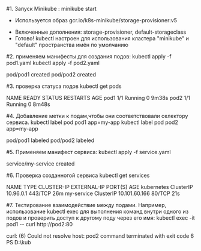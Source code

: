 
#1. Запуск  Minikube :
minikube start

  - Используется образ gcr.io/k8s-minikube/storage-provisioner:v5
* Включенные дополнения: storage-provisioner, default-storageclass
* Готово! kubectl настроен для использования кластера "minikube" и "default" пространства имён по умолчанию

#2. применяем манифесты для создания подов:
kubectl apply -f pod1.yaml
kubectl apply -f pod2.yaml

pod/pod1 created
pod/pod2 created

#3. проверка статуса подов
kubectl get pods

NAME   READY   STATUS    RESTARTS   AGE
pod1   1/1     Running   0          9m38s
pod2   1/1     Running   0          8m48s

#4. Добавление метки к подам,чтобы они соответствовали селектору сервиса. 
kubectl label pod pod1 app=my-app
kubectl label pod pod2 app=my-app

pod/pod1 labeled
pod/pod2 labeled

#5. Применяем манифест сервиса:
kubectl apply -f service.yaml

service/my-service created

#6. Проверка созданногой сервиса
kubectl get services

NAME         TYPE        CLUSTER-IP      EXTERNAL-IP   PORT(S)   AGE
kubernetes   ClusterIP   10.96.0.1       <none>        443/TCP   26m
my-service   ClusterIP   10.101.60.166   <none>        80/TCP    21s

#7. Тестирование взаимодействие между подами. Например, использование kubectl exec для выполнения команд внутри одного из подов и проверить доступ к другому поду через его имя:
kubectl exec -it pod1 -- curl http://pod2:80

curl: (6) Could not resolve host: pod2
command terminated with exit code 6
PS D:\kub